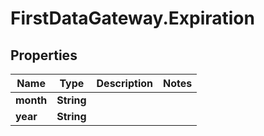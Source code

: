 # FirstDataGateway.Expiration

## Properties
Name | Type | Description | Notes
------------ | ------------- | ------------- | -------------
**month** | **String** |  | 
**year** | **String** |  | 


